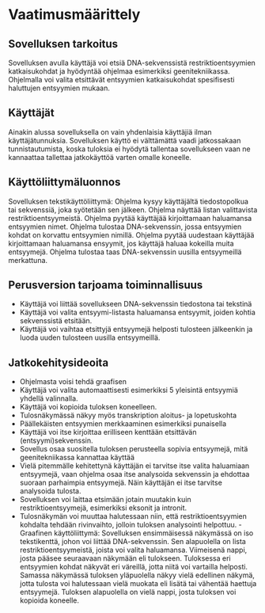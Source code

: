 # Vaatimusmäärittely
## Sovelluksen tarkoitus
Sovelluksen avulla käyttäjä voi etsiä DNA-sekvenssistä restriktioentsyymien katkaisukohdat ja hyödyntää ohjelmaa esimerkiksi geenitekniikassa. Ohjelmalla voi valita etsittävät entsyymien katkaisukohdat spesifisesti haluttujen entsyymien mukaan.
## Käyttäjät
Ainakin alussa sovelluksella on vain yhdenlaisia käyttäjiä ilman käyttäjätunnuksia. Sovelluksen käyttö ei välttämättä vaadi jatkossakaan tunnistautumista, koska tuloksia ei hyödytä tallentaa sovellukseen vaan ne kannaattaa tallettaa jatkokäyttöä varten omalle koneelle.
## Käyttöliittymäluonnos
Sovelluksen tekstikäyttöliittymä:
Ohjelma kysyy käyttäjältä tiedostopolkua tai sekvenssiä, joka syötetään sen jälkeen.
Ohjelma näyttää listan valittavista restriktioentsyymeistä.
Ohjelma pyytää käyttäjää kirjoittamaan haluamansa entsyymien nimet.
Ohjelma tulostaa DNA-sekvenssin, jossa entsyymien kohdat on korvattu entsyymien nimillä.
Ohjelma pyytää uudestaan käyttäjää kirjoittamaan haluamansa ensyymit, jos käyttäjä haluaa kokeilla muita entsyymejä.
Ohjelma tulostaa taas DNA-sekvenssin uusilla entsyymeillä merkattuna.

## Perusversion tarjoama toiminnallisuus
- Käyttäjä voi liittää sovellukseen DNA-sekvenssin tiedostona tai tekstinä
- Käyttäjä voi valita entsyymi-listasta haluamansa entsyymit, joiden kohtia sekvenssistä etsitään.
- Käyttäjä voi vaihtaa etsittyjä entsyymejä helposti tulosteen jälkeenkin ja luoda uuden tulosteen uusilla entsyymeillä.

## Jatkokehitysideoita
- Ohjelmasta voisi tehdä graafisen
- Käyttäjä voi valita automaattisesti esimerkiksi 5 yleisintä entsyymiä yhdellä valinnalla. 
- Käyttäjä voi kopioida tuloksen koneelleen.
- Tulosnäkymässä näkyy myös transkription aloitus- ja lopetuskohta 
- Päällekäisten entsyymien merkkaaminen esimerkiksi punaisella
- Käyttäjä voi itse kirjoittaa erilliseen kenttään etsittävän (entsyymi)sekvenssin.
- Sovellus osaa suositella tuloksen perusteella sopivia entsyymejä, mitä geenitekniikassa kannattaa käyttää
- Vielä pitemmälle kehitettynä käyttäjän ei tarvitse itse valita haluamiaan entsyymejä, vaan ohjelma osaa itse analysoida sekvenssin ja ehdottaa suoraan parhaimpia entsyymejä. Näin käyttäjän ei itse tarvitse analysoida tulosta. 
- Sovelluksen voi laittaa etsimään jotain muutakin kuin restriktioentsyymejä, esimerkiksi eksonit ja intronit.
- Tulosnäkymän voi muuttaa halutessaan niin, että restriktioentsyymien kohdalta tehdään rivinvaihto, jolloin tuloksen analysointi helpottuu.
-Graafinen käyttöliittymä: Sovelluksen ensimmäisessä näkymässä on iso tekstikenttä, johon voi liittää DNA-sekvenssin. Sen alapuolella on lista restriktioentsyymeistä, joista voi valita haluamansa. Viimeisenä nappi, josta pääsee seuraavaan näkymään eli tulokseen. Tuloksessa eri entsyymien kohdat näkyvät eri väreillä, jotta niitä voi vartailla helposti. Samassa näkymässä tuloksen yläpuolella näkyy vielä edellinen näkymä, jotta tulosta voi halutessaan vielä muokata eli lisätä tai vähentää haettuja entsyymejä. Tuloksen alapuolella on vielä nappi, josta tuloksen voi kopioida koneelle.
